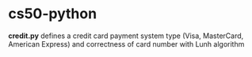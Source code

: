 # cs50-python
**credit.py** defines a credit card payment system type (Visa, MasterCard, American Express) and correctness of card number with Lunh algorithm
